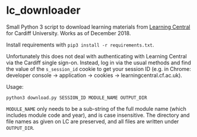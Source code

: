 # lc_downloader

Small Python 3 script to download learning materials from [Learning
Central](https://learningcentral.cf.ac.uk) for Cardiff University. Works as of
December 2018.

Install requirements with `pip3 install -r requirements.txt`.

Unfortunately this does not deal with authenticating with Learning Central via
the Cardiff single sign-on. Instead, log in via the usual methods and find the
value of the `s_session_id` cookie to get your session ID (e.g. in Chrome:
developer console -> application -> cookies -> learningcentral.cf.ac.uk).

Usage:
```
python3 download.py SESSION_ID MODULE_NAME OUTPUT_DIR
```

`MODULE_NAME` only needs to be a sub-string of the full module name (which
includes module code and year), and is case insensitive. The directory and file
names as given on LC are preserved, and all files are written under
`OUTPUT_DIR`.
